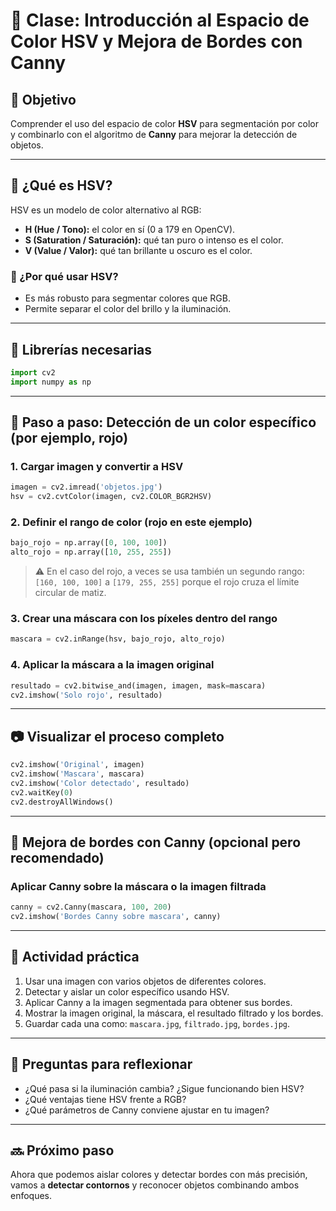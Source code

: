 # 🎨 Clase: Introducción al Espacio de Color HSV y Mejora de Bordes con Canny

## 🎯 Objetivo

Comprender el uso del espacio de color **HSV** para segmentación por color y combinarlo con el algoritmo de **Canny** para mejorar la detección de objetos.

---

## 📘 ¿Qué es HSV?

HSV es un modelo de color alternativo al RGB:

- **H (Hue / Tono):** el color en sí (0 a 179 en OpenCV).
- **S (Saturation / Saturación):** qué tan puro o intenso es el color.
- **V (Value / Valor):** qué tan brillante u oscuro es el color.

### 🔎 ¿Por qué usar HSV?

- Es más robusto para segmentar colores que RGB.
- Permite separar el color del brillo y la iluminación.

---

## 🧰 Librerías necesarias

```python
import cv2
import numpy as np
```

---

## 🧪 Paso a paso: Detección de un color específico (por ejemplo, rojo)

### 1. Cargar imagen y convertir a HSV

```python
imagen = cv2.imread('objetos.jpg')
hsv = cv2.cvtColor(imagen, cv2.COLOR_BGR2HSV)
```

### 2. Definir el rango de color (rojo en este ejemplo)

```python
bajo_rojo = np.array([0, 100, 100])
alto_rojo = np.array([10, 255, 255])
```

> ⚠️ En el caso del rojo, a veces se usa también un segundo rango: `[160, 100, 100]` a `[179, 255, 255]` porque el rojo cruza el límite circular de matiz.

### 3. Crear una máscara con los píxeles dentro del rango

```python
mascara = cv2.inRange(hsv, bajo_rojo, alto_rojo)
```

### 4. Aplicar la máscara a la imagen original

```python
resultado = cv2.bitwise_and(imagen, imagen, mask=mascara)
cv2.imshow('Solo rojo', resultado)
```

---

## 📷 Visualizar el proceso completo

```python
cv2.imshow('Original', imagen)
cv2.imshow('Mascara', mascara)
cv2.imshow('Color detectado', resultado)
cv2.waitKey(0)
cv2.destroyAllWindows()
```

---

## 🔹 Mejora de bordes con Canny (opcional pero recomendado)

### Aplicar Canny sobre la máscara o la imagen filtrada

```python
canny = cv2.Canny(mascara, 100, 200)
cv2.imshow('Bordes Canny sobre mascara', canny)
```

---

## 🧪 Actividad práctica

1. Usar una imagen con varios objetos de diferentes colores.
2. Detectar y aislar un color específico usando HSV.
3. Aplicar Canny a la imagen segmentada para obtener sus bordes.
4. Mostrar la imagen original, la máscara, el resultado filtrado y los bordes.
5. Guardar cada una como: `mascara.jpg`, `filtrado.jpg`, `bordes.jpg`.

---

## 🧠 Preguntas para reflexionar

- ¿Qué pasa si la iluminación cambia? ¿Sigue funcionando bien HSV?
- ¿Qué ventajas tiene HSV frente a RGB?
- ¿Qué parámetros de Canny conviene ajustar en tu imagen?

---

## 🔜 Próximo paso

Ahora que podemos aislar colores y detectar bordes con más precisión, vamos a **detectar contornos** y reconocer objetos combinando ambos enfoques.

